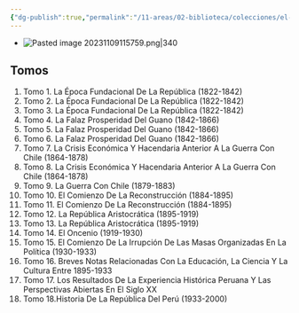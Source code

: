 ```yaml
---
{"dg-publish":true,"permalink":"/11-areas/02-biblioteca/colecciones/el-comercio-historia-de-la-republica-del-peru-de-jorge-basadre/","noteIcon":""}
---
```


- ![Pasted image 20231109115759.png|340](/img/user/02%20Image/Pasted%20image%2020231109115759.png)
## Tomos
1. Tomo 1. La Época Fundacional De La República (1822-1842)
2. Tomo 2. La Época Fundacional De La República (1822-1842)
3. Tomo 3. La Época Fundacional De La República (1822-1842)
4. Tomo 4. La Falaz Prosperidad Del Guano (1842-1866)
5. Tomo 5. La Falaz Prosperidad Del Guano (1842-1866)
6. Tomo 6. La Falaz Prosperidad Del Guano (1842-1866)
7. Tomo 7. La Crisis Económica Y Hacendaria Anterior A La Guerra Con Chile (1864-1878)
8. Tomo 8. La Crisis Económica Y Hacendaria Anterior A La Guerra Con Chile (1864-1878)
9. Tomo 9. La Guerra Con Chile (1879-1883)
10. Tomo 10. El Comienzo De La Reconstrucción (1884-1895)
11. Tomo 11. El Comienzo De La Reconstrucción (1884-1895)
12. Tomo 12. La República Aristocrática (1895-1919)
13. Tomo 13. La República Aristocrática (1895-1919)
14. Tomo 14. El Oncenio (1919-1930)
15. Tomo 15. El Comienzo De La Irrupción De Las Masas Organizadas En La Política (1930-1933)
16. Tomo 16. Breves Notas Relacionadas Con La Educación, La Ciencia Y La Cultura Entre 1895-1933
17. Tomo 17. Los Resultados De La Experiencia Histórica Peruana Y Las Perspectivas Abiertas En El Siglo XX
18. Tomo 18.Historia De La República Del Perú (1933-2000)
